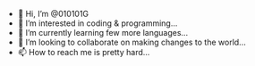 - 👋 Hi, I’m @010101G
- 👀 I’m interested in coding & programming...
- 🌱 I’m currently learning few more languages...
- 💞️ I’m looking to collaborate on making changes to the world...
- 📫 How to reach me is pretty hard...

<!---
010101G/010101G is a ✨ special ✨ repository because its `README.md` (this file) appears on your GitHub profile.
You can click the Preview link to take a look at your changes.
--->
